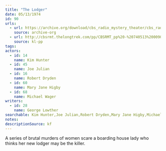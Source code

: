 ```yaml
---
title: "The Lodger"
date: 05/13/1974
id: 90
urls: 
  - url: https://archive.org/download/cbs_radio_mystery_theater/cbs_radio_mystery_theater-0051-0100.zip/cbs_radio_mystery_theater-0051-0100%2Fcbsrmt_0090_the_lodger.mp3
    source: archive-org
  - url: http://cbsrmt.thelongtrek.com/pp/CBSRMT_pp%20-%20740513%200090%20The%20Lodger.mp3
    source: kl-pp
tags: 
actors:  
  - id: 14
    name: Kim Hunter  
  - id: 45
    name: Joe Julian  
  - id: 16
    name: Robert Dryden  
  - id: 60
    name: Mary Jane Higby  
  - id: 68
    name: Michael Wager
writers:  
  - id: 28
    name: George Lowther
searchable: Kim Hunter,Joe Julian,Robert Dryden,Mary Jane Higby,Michael Wager George Lowther
notes: 
descriptionSource: kf
---
```

A series of brutal murders of women scare a boarding house lady who thinks her new lodger may be the killer.